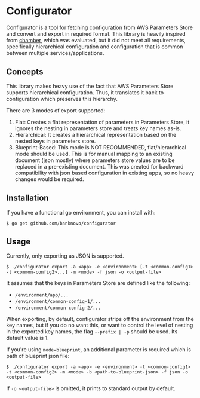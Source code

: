 # Configurator
Configurator is a tool for fetching configuration from AWS Parameters Store and convert and export in required format. This library is heavily inspired from [chamber](https://github.com/segmentio/chamber), which was evaluated, but it did not meet all requirements, specifically hierarchical configuration and configuration that is common between multiple services/applications.

## Concepts
This library makes heavy use of the fact that AWS Parameters Store supports hierarchical configuration. Thus, it translates it back to configuration which preserves this hierarchy.

There are 3 modes of export supported:
1. Flat: Creates a flat representation of parameters in Parameters Store, it ignores the nesting in parameters store and treats key names as-is.
2. Hierarchical: It creates a hierarchical representation based on the nested keys in parameters store.
3. Blueprint-Based: This mode is NOT RECOMMENDED, flat/hierarchical mode should be used. This is for manual mapping to an existing document (json mostly) where parameters store values are to be replaced in a pre-existing document. This was created for backward compatibility with json based configuration in existing apps, so no heavy changes would be required.

## Installation
If you have a functional go environment, you can install with:

```
$ go get github.com/banknovo/configurator
```

## Usage
Currently, only exporting as JSON is supported.

```
$ ./configurator export -a <app> -e <environment> [-t <common-config1> -t <common-config2>...] -m <mode> -f json -o <output-file>
```
It assumes that the keys in Parameters Store are defined like the following:
- `/environment/app/...`
- `/environment/common-config-1/...`
- `/environment/common-config-2/...`

When exporting, by default, configurator strips off the environment from the key names, but if you do no want this, or want to control the level of nesting in the exported key names, the flag `--prefix | -p` should be used. Its default value is 1.

If you're using `mode=blueprint`, an additional parameter is required which is path of blueprint json file:
```
$ ./configurator export -a <app> -e <environment> -t <common-config1> -t <common-config2> -m <mode> -b <path-to-blueprint-json> -f json -o <output-file>
```
If `-o <output-file>` is omitted, it prints to standard output by default.